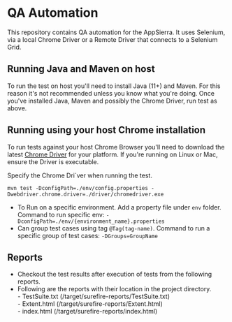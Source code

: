 # QA Automation

This repository contains QA automation for the AppSierra. It uses Selenium, via a local Chrome Driver or 
a Remote Driver that connects to a Selenium Grid.

## Running Java and Maven on host

To run the test on host you'll need to install Java (11+) and Maven. For this reason it's not recommended
unless you know what you're doing. Once you've installed Java, Maven and possibly the Chrome Driver, run test as above.

## Running using your host Chrome installation

To run tests against your host Chrome Browser you'll need to download the latest 
[Chrome Driver](https://chromedriver.chromium.org/downloads) for your platform. If you're running on Linux or 
Mac, ensure the Driver is executable.  

Specify the Chrome Dri`ver when running the test.

```shell script
mvn test -DconfigPath=./env/config.properties -Dwebdriver.chrome.driver=./driver/chromedriver.exe 
```
- To Run on a specific environment. Add a property file under `env` folder. Command to run specific env: `-DconfigPath=./env/{environment_name}.properties`
- Can group test cases using tag `@Tag(tag-name)`. Command to run a specific group of test cases: `-DGroups=GroupName`

## Reports

- Checkout the test results after execution of tests from the following reports.<br />
- Following are the reports with their location in the project directory.<br />
		- TestSuite.txt  (/target/surefire-reports/TestSuite.txt)<br />
		- Extent.html	 (/target/surefire-reports/Extent.html)<br />
		- index.html	 (/target/surefire-reports/index.html)<br />
